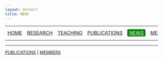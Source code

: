 ```yaml
---
layout: default
title: NEWS
---
```


<table>
  <tr>
    <td><a href="https://www.zhengmzlab.com/index.html">HOME</a></td>
    <td><a href="https://www.zhengmzlab.com/research.html">RESEARCH</a></td>
    <td><a href="https://www.zhengmzlab.com/teaching.html">TEACHING</a></td>
    <td><a href="https://www.zhengmzlab.com/publications.html">PUBLICATIONS</a></td>
    <td><a href="https://www.zhengmzlab.com/news.html" style="background-color: green; color: white; padding: 2px 6px; border-radius: 4px;">NEWS</a></td>
    <td><a href="https://www.zhengmzlab.com/members.html">MEMBERS</a></td>
    <td><a href="https://www.zhengmzlab.com/resource.html">RESOURCE</a></td>
    <td><a href="https://www.zhengmzlab.com/join_us.html">JOIN US</a></td>
  </tr>
</table>






---

[PUBLICATIONS](publications.html) | [MEMBERS](members.html)

